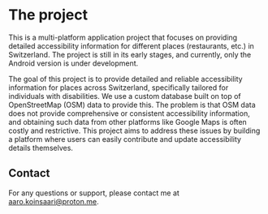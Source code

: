 # The project

This is a multi-platform application project that focuses on providing detailed accessibility information for different places (restaurants, etc.) in Switzerland. The project is still in its early stages, and currently, only the Android version is under development.

The goal of this project is to provide detailed and reliable accessibility information for places across Switzerland, specifically tailored for individuals with disabilities. We use a custom database built on top of OpenStreetMap (OSM) data to provide this. The problem is that OSM data does not provide comprehensive or consistent accessibility information, and obtaining such data from other platforms like Google Maps is often costly and restrictive. This project aims to address these issues by building a platform where users can easily contribute and update accessibility details themselves.

## Contact

For any questions or support, please contact me at [aaro.koinsaari@proton.me](mailto:aaro.koinsaari@proton.me).
